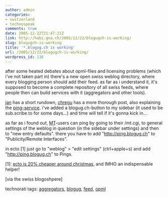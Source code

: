 ```yaml
---
author: admin
categories:
- switzerland
- technospeak
comments: true
date: 2005-12-22T21:47:21Z
link: http://habi.gna.ch/2005/12/22/blogugch-is-working/
slug: blogugch-is-working
title: '*.blogug.ch is working'
url: /2005/12/22/blogugch-is-working/
wordpress_id: 116
---
```


after some heated debates about opml-files and licensing problems (which i've not taken part in) there's a new open swiss weblog directory, where every blogging person should add their feed. as far as i understand it, it's supposed to become a complete repository of all swiss feeds, where people then can build services with it (aggregators and other tools).



[jan](http://pieceoplastic.com/index.php/2134/blogugch-is-functional/) has a short rundown, [chregu](http://blog.bitflux.ch/archive/2005/12/21/blogug-ch.html) has a more thorough post, also explaining the [ping-service](http://ping.blogug.ch/). i've added a blogug.ch-button to my sidebar (it used to be sub.scribe.to for some days...) and time will tell if it's gonna kick in...



as far as i found out, [MT](http://www.sixapart.com/movabletype/)-users can ping by going to their /mt.cgi, to general settings of the weblog in question (in the sidebar under settings) and then to "new entry defaults". there you have to add "http://ping.blogug.ch" to "Publicity/Remote Interfaces".



in ecto [1] just go to "weblog" > "edit settings" (ctrl+apple+s) and add "http://ping.blogug.ch" to Pings.



[1]: [ecto is 20% cheaper around christmas](http://ecto.kung-foo.tv/archives/001593.php), and IMHO an indispensable helper!



[via the swiss blogoshpere]





technorati tags: [aggregators](http://www.technorati.com/tag/aggregators), [blogug](http://www.technorati.com/tag/blogug), [feed](http://www.technorati.com/tag/feed), [opml](http://www.technorati.com/tag/opml)

